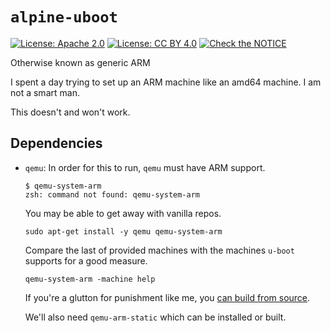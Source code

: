 # `alpine-uboot`

[![License: Apache 2.0](https://img.shields.io/badge/License-Apache%202.0-blue.svg)](https://opensource.org/licenses/Apache-2.0)  [![License: CC BY 4.0](https://img.shields.io/badge/License-CC%20BY%204.0-lightgrey.svg)](https://creativecommons.org/licenses/by/4.0/) [![Check the NOTICE](https://img.shields.io/badge/Check%20the-NOTICE-420C3B.svg)](./NOTICE)

Otherwise known as generic ARM

I spent a day trying to set up an ARM machine like an amd64 machine. I am not a smart man.

This doesn't and won't work.

## Dependencies

* `qemu`: In order for this to run, `qemu` must have ARM support.

    ```
    $ qemu-system-arm
    zsh: command not found: qemu-system-arm
    ```
    You may be able to get away with vanilla repos.
    ```
    sudo apt-get install -y qemu qemu-system-arm
    ```
    Compare the last of provided machines with the machines `u-boot` supports for a good measure.
    ```
    qemu-system-arm -machine help
    ```

    If you're a glutton for punishment like me, you [can build from source](https://wiki.qemu.org/Documentation).

    We'll also need `qemu-arm-static` which can be installed or built.
